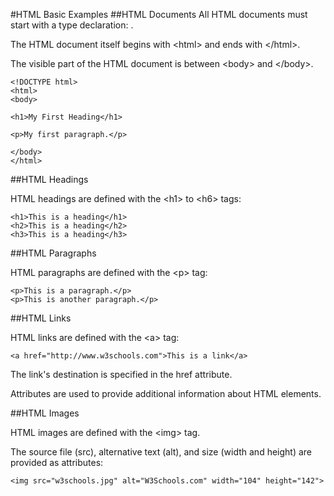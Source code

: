 #HTML Basic Examples
##HTML Documents
All HTML documents must start with a type declaration: <!DOCTYPE html>.

The HTML document itself begins with \<html> and ends with \</html>.

The visible part of the HTML document is between \<body> and \</body>.

	<!DOCTYPE html>
	<html>
	<body>
	
	<h1>My First Heading</h1>
	
	<p>My first paragraph.</p>
	
	</body>
	</html>

##HTML Headings

HTML headings are defined with the \<h1> to \<h6> tags:
	
	<h1>This is a heading</h1>
	<h2>This is a heading</h2>
	<h3>This is a heading</h3>
	
##HTML Paragraphs

HTML paragraphs are defined with the \<p> tag:

	<p>This is a paragraph.</p>
	<p>This is another paragraph.</p>	
	
##HTML Links

HTML links are defined with the \<a> tag:

	<a href="http://www.w3schools.com">This is a link</a>
	
The link's destination is specified in the href attribute. 

Attributes are used to provide additional information about HTML elements.

##HTML Images

HTML images are defined with the \<img> tag.

The source file (src), alternative text (alt), and size (width and height) are provided as attributes:

	<img src="w3schools.jpg" alt="W3Schools.com" width="104" height="142">
	
